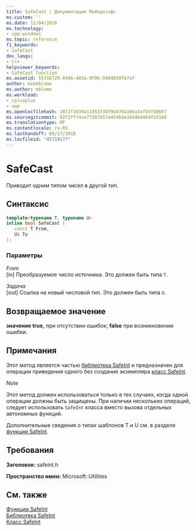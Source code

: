 ```yaml
---
title: SafeCast | Документация Майкрософт
ms.custom: ''
ms.date: 11/04/2016
ms.technology:
- cpp-windows
ms.topic: reference
f1_keywords:
- SafeCast
dev_langs:
- C++
helpviewer_keywords:
- SafeCast function
ms.assetid: 55316729-8456-403a-9f96-59d4038f67af
author: mikeblome
ms.author: mblome
ms.workload:
- cplusplus
- uwp
ms.openlocfilehash: 2872f1639a11d537dd79b878a166a3afb5fd8667
ms.sourcegitcommit: 92f2fff4ce77387b57a4546de1bd4bd464fb51b6
ms.translationtype: MT
ms.contentlocale: ru-RU
ms.lasthandoff: 09/17/2018
ms.locfileid: "45719177"
---
```

# <a name="safecast"></a>SafeCast

Приводит одним типом чисел в другой тип.

## <a name="syntax"></a>Синтаксис

```cpp
template<typename T, typename U>
inline bool SafeCast (
   const T From,
   U& To
);
```

### <a name="parameters"></a>Параметры

*From*<br/>
[in] Преобразуемое число источника. Это должен быть типа `T`.

*Задача*<br/>
[out] Ссылка на новый числовой тип. Это должен быть типа `U`.

## <a name="return-value"></a>Возвращаемое значение

**значение true,** при отсутствии ошибок; **false** при возникновении ошибки.

## <a name="remarks"></a>Примечания

Этот метод является частью [библиотека SafeInt](../windows/safeint-library.md) и предназначен для операции приведения одного без создания экземпляра [класс SafeInt](../windows/safeint-class.md).

> [!NOTE]
> Этот метод должен использоваться только в тех случаях, когда одной операции должны быть защищены. При наличии нескольких операций, следует использовать `SafeInt` класса вместо вызова отдельных автономных функций.

Дополнительные сведения о типах шаблонов T и U см. в разделе [функции SafeInt](../windows/safeint-functions.md).

## <a name="requirements"></a>Требования

**Заголовок:** safeint.h

**Пространство имен:** Microsoft::Utilities

## <a name="see-also"></a>См. также

[Функции SafeInt](../windows/safeint-functions.md)  
[Библиотека SafeInt](../windows/safeint-library.md)  
[Класс SafeInt](../windows/safeint-class.md)